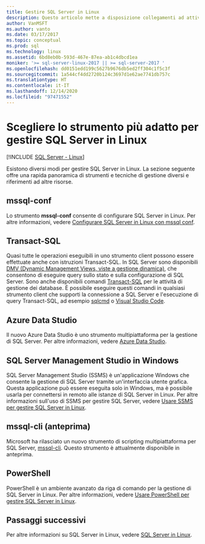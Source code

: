 ```yaml
---
title: Gestire SQL Server in Linux
description: Questo articolo mette a disposizione collegamenti ad attività e strumenti di gestione comuni per SQL Server in esecuzione in Linux.
author: VanMSFT
ms.author: vanto
ms.date: 03/17/2017
ms.topic: conceptual
ms.prod: sql
ms.technology: linux
ms.assetid: 6bd8eb0b-593d-467e-87ea-ab1c4dbcd1ea
moniker: '>= sql-server-linux-2017 || >= sql-server-2017 '
ms.openlocfilehash: dd0151edd199c5627b9676db5ed2ff304c1f5c3f
ms.sourcegitcommit: 1a544cf4dd2720b124c3697d1e62ae7741db757c
ms.translationtype: HT
ms.contentlocale: it-IT
ms.lasthandoff: 12/14/2020
ms.locfileid: "97471552"
---
```

# <a name="choose-the-right-tool-to-manage-sql-server-on-linux"></a>Scegliere lo strumento più adatto per gestire SQL Server in Linux

[!INCLUDE [SQL Server - Linux](../includes/applies-to-version/sql-linux.md)]

Esistono diversi modi per gestire SQL Server in Linux. La sezione seguente offre una rapida panoramica di strumenti e tecniche di gestione diversi e riferimenti ad altre risorse.

## <a name="mssql-conf"></a>mssql-conf 

Lo strumento **mssql-conf** consente di configurare SQL Server in Linux. Per altre informazioni, vedere [Configurare SQL Server in Linux con mssql conf](sql-server-linux-configure-mssql-conf.md).

## <a name="transact-sql"></a>Transact-SQL

Quasi tutte le operazioni eseguibili in uno strumento client possono essere effettuate anche con istruzioni Transact-SQL. In SQL Server sono disponibili [DMV (Dynamic Management Views, viste a gestione dinamica)](../relational-databases/system-dynamic-management-views/system-dynamic-management-views.md), che consentono di eseguire query sullo stato e sulla configurazione di SQL Server. Sono anche disponibili comandi [Transact-SQL](../t-sql/language-reference.md) per le attività di gestione dei database. È possibile eseguire questi comandi in qualsiasi strumento client che supporti la connessione a SQL Server e l'esecuzione di query Transact-SQL, ad esempio [sqlcmd](sql-server-linux-setup-tools.md) o [Visual Studio Code](../tools/visual-studio-code/sql-server-develop-use-vscode.md).

## <a name="azure-data-studio"></a>Azure Data Studio

Il nuovo Azure Data Studio è uno strumento multipiattaforma per la gestione di SQL Server. Per altre informazioni, vedere [Azure Data Studio](../azure-data-studio/what-is.md).

## <a name="sql-server-management-studio-on-windows"></a>SQL Server Management Studio in Windows

SQL Server Management Studio (SSMS) è un'applicazione Windows che consente la gestione di SQL Server tramite un'interfaccia utente grafica. Questa applicazione può essere eseguita solo in Windows, ma è possibile usarla per connettersi in remoto alle istanze di SQL Server in Linux. Per altre informazioni sull'uso di SSMS per gestire SQL Server, vedere [Usare SSMS per gestire SQL Server in Linux](sql-server-linux-manage-ssms.md).

## <a name="mssql-cli-preview"></a>mssql-cli (anteprima)

Microsoft ha rilasciato un nuovo strumento di scripting multipiattaforma per SQL Server, [mssql-cli](https://blogs.technet.microsoft.com/dataplatforminsider/2017/12/12/try-mssql-cli-a-new-interactive-command-line-tool-for-sql-server/). Questo strumento è attualmente disponibile in anteprima.

## <a name="powershell"></a>PowerShell

PowerShell è un ambiente avanzato da riga di comando per la gestione di SQL Server in Linux. Per altre informazioni, vedere [Usare PowerShell per gestire SQL Server in Linux](sql-server-linux-manage-powershell.md).

## <a name="next-steps"></a>Passaggi successivi

Per altre informazioni su SQL Server in Linux, vedere [SQL Server in Linux](sql-server-linux-overview.md).